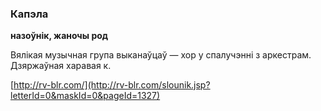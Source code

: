 ### Капэла
**назоўнік, жаночы род**

Вялікая музычная група выканаўцаў — хор у спалучэнні з аркестрам. Дзяржаўная харавая к.

<a rel="author">[http://rv-blr.com/](http://rv-blr.com/slounik.jsp?letterId=0&maskId=0&pageId=1327)</a>
